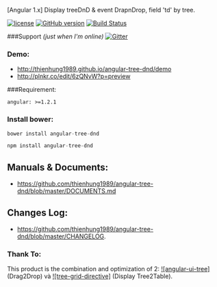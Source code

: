 [Angular 1.x] Display treeDnD &amp; event DrapnDrop, field 'td' by tree.

﻿[![license](http://img.shields.io/badge/license-MIT-brightgreen.svg?style=flat)](https://github.com/thienhung1989/angular-tree-dnd/blob/master/LICENSE) 
[![GitHub version](https://badge.fury.io/gh/thienhung1989%2Fangular-tree-dnd.svg)](http://badge.fury.io/gh/thienhung1989%2Fangular-tree-dnd) 
[![Build Status](https://travis-ci.org/thienhung1989/angular-tree-dnd.svg?branch=master)](https://travis-ci.org/thienhung1989/angular-tree-dnd)

###Support 
*(just when I'm online)*
[![Gitter](https://badges.gitter.im/Join%20Chat.svg)](https://gitter.im/thienhung1989/angular-tree-dnd?utm_source=badge&utm_medium=badge&utm_campaign=pr-badge)

### Demo: 
- http://thienhung1989.github.io/angular-tree-dnd/demo
- http://plnkr.co/edit/6zQNvW?p=preview

###Requirement:
```
angular: >=1.2.1
```
 
### Install bower:
```js
bower install angular-tree-dnd

npm install angular-tree-dnd
```

## Manuals & Documents:
- https://github.com/thienhung1989/angular-tree-dnd/blob/master/DOCUMENTS.md

## Changes Log:
- https://github.com/thienhung1989/angular-tree-dnd/blob/master/CHANGELOG.

### Thank To:
This product is the combination and optimization of 2: [![angular-ui-tree]](https://github.com/angular-ui-tree/angular-ui-tree)  (Drag2Drop) và [![tree-grid-directive]](https://github.com/khan4019/tree-grid-directive) (Display Tree2Table).
